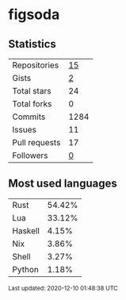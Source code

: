 # figsoda


## Statistics

<table>
    <tr>
        <td>Repositories</td>
        <td><a href="https://github.com/figsoda?tab=repositories">15</a></td>
    </tr>
    <tr>
        <td>Gists</td>
        <td><a href="https://gist.github.com/figsoda">2</a></td>
    </tr>
    <tr>
        <td>Total stars</td>
        <td>24</td>
    </tr>
    <tr>
        <td>Total forks</td>
        <td>0</td>
    </tr>
    <tr>
        <td>Commits</td>
        <td>1284</td>
    </tr>
    <tr>
        <td>Issues</td>
        <td>11</td>
    </tr>
    <tr>
        <td>Pull requests</td>
        <td>17</td>
    </tr>
    <tr>
        <td>Followers</td>
        <td><a href="https://github.com/figsoda?tab=followers">0</a></td>
    </tr>
</table>


## Most used languages

<table>
<tr><td>Rust</td><td>54.42%</td></tr>
<tr><td>Lua</td><td>33.12%</td></tr>
<tr><td>Haskell</td><td>4.15%</td></tr>
<tr><td>Nix</td><td>3.86%</td></tr>
<tr><td>Shell</td><td>3.27%</td></tr>
<tr><td>Python</td><td>1.18%</td></tr>
</table>


<sub>Last updated: 2020-12-10 01:48:38 UTC</sub>
